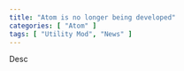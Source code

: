 ```yaml
---
title: "Atom is no longer being developed"
categories: [ "Atom" ]
tags: [ "Utility Mod", "News" ]
---
```


Desc
